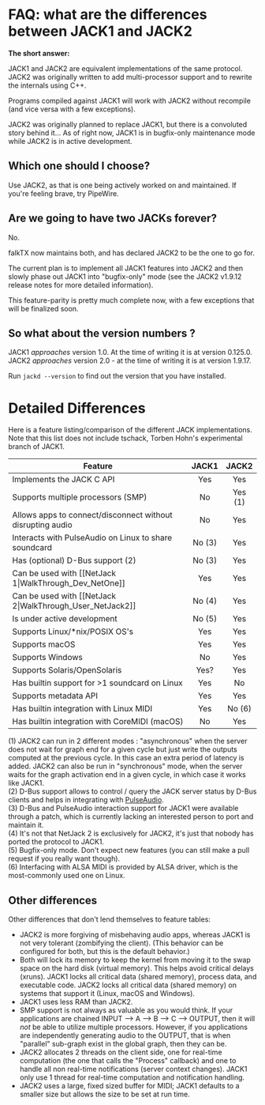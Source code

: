 # FAQ: what are the differences between JACK1 and JACK2

**The short answer:**
 
JACK1 and JACK2 are equivalent implementations of the same protocol. JACK2 was originally written to add multi-processor support and to rewrite the internals using C++.  

Programs compiled against JACK1 will work with JACK2 without recompile (and vice versa with a few exceptions).  

JACK2 was originally planned to replace JACK1, but there is a convoluted story behind it... As of right now, JACK1 is in bugfix-only maintenance mode while JACK2 is in active development.

## Which one should I choose?

Use JACK2, as that is one being actively worked on and maintained. If you're feeling brave, try PipeWire.

## Are we going to have two JACKs forever?

No.  

falkTX now maintains both, and has declared JACK2 to be the one to go for.  

The current plan is to implement all JACK1 features into JACK2 and then slowly phase out JACK1 into "bugfix-only" mode (see the JACK2 v1.9.12 release notes for more detailed information).  

This feature-parity is pretty much complete now, with a few exceptions that will be finalized soon.

## So what about the version numbers ?

JACK1 _approaches_ version 1.0. At the time of writing it is at version 0.125.0.  
JACK2 _approaches_ version 2.0 - at the time of writing it is at version 1.9.17.  

Run `jackd --version` to find out the version that you have installed.

# Detailed Differences

Here is a feature listing/comparison of the different JACK implementations.  Note that this list does not include tschack, Torben Hohn's experimental branch of JACK1.

| **Feature**                                                |  **JACK1**  | **JACK2** |
|------------------------------------------------------------|:------------:|:----------:|
| Implements the JACK C API                                  |  Yes         |  Yes       |
| Supports multiple processors (SMP)                         |  No          |  Yes (1)   |
| Allows apps to connect/disconnect without disrupting audio |  No          |  Yes       |
| Interacts with PulseAudio on Linux to share soundcard      |  No (3)      |  Yes       |
| Has (optional) D-Bus support (2)                           |  No (3)      |  Yes       |
| Can be used with [[NetJack 1\|WalkThrough_Dev_NetOne]]     |  Yes         |  Yes       |
| Can be used with [[NetJack 2\|WalkThrough_User_NetJack2]]  |  No (4)      |  Yes       |
| Is under active development                                |  No (5)      |  Yes       |
| Supports Linux/*nix/POSIX OS's                             |  Yes         |  Yes       |
| Supports macOS                                             |  Yes         |  Yes       |
| Supports Windows                                           |  No          |  Yes       |
| Supports Solaris/OpenSolaris                               |  Yes?        |  Yes       |
| Has builtin support for >1 soundcard on Linux              |  Yes         |  No        |
| Supports metadata API                                      |  Yes         |  Yes       |
| Has builtin integration with Linux MIDI                    |  Yes         |  No (6)    |
| Has builtin integration with CoreMIDI (macOS)              |  No          |  Yes       |

(1) JACK2 can run in 2 different modes : "asynchronous" when the server does not wait for graph end for a given cycle but just write the outputs computed at the previous cycle. In this case an extra period of latency is added. JACK2 can also be run in "synchronous" mode, when the server waits for the graph activation end in a given cycle, in which case it works like JACK1.  
(2) D-Bus support allows to control / query the JACK server status by D-Bus clients and helps in integrating with [PulseAudio](http://www.pulseaudio.org/).  
(3) D-Bus and PulseAudio interaction support for JACK1 were available through a patch, which is currently lacking an interested person to port and maintain it.  
(4) It's not that NetJack 2 is exclusively for JACK2, it's just that nobody has ported the protocol to JACK1.  
(5) Bugfix-only mode. Don't expect new features (you can still make a pull request if you really want though).  
(6) Interfacing with ALSA MIDI is provided by ALSA driver, which is the most-commonly used one on Linux.

## Other differences

Other differences that don't lend themselves to feature tables:

* JACK2 is more forgiving of misbehaving audio apps, whereas JACK1 is not very tolerant (zombifying the client).  (This behavior can be configured for both, but this is the default behavior.)
* Both will lock its memory to keep the kernel from moving it to the swap space on the hard disk (virtual memory).  This helps avoid critical delays (xruns).  JACK1 locks all critical data (shared memory), process data, and executable code.  JACK2 locks all critical data (shared memory) on systems that support it (Linux, macOS and Windows).
* JACK1 uses less RAM than JACK2.
* SMP support is not always as valuable as you would think.  If your applications are chained INPUT --> A --> B --> C --> OUTPUT, then it will _not_ be able to utilize multiple processors.  However, if you applications are independently generating audio to the OUTPUT, that is when "parallel" sub-graph exist in the global graph, then they can be.
* JACK2 allocates 2 threads on the client side, one for real-time computation (the one that calls the "Process" callback) and one to handle all non real-time notifications (server context changes). JACK1 only use 1 thread for real-time computation and notification handling.
* JACK2 uses a large, fixed sized buffer for MIDI; JACK1 defaults to a smaller size but allows the size to be set at run time.
